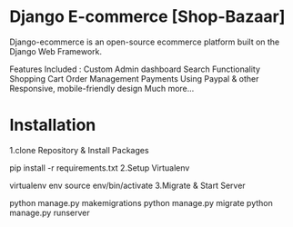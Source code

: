 # Django E-commerce [Shop-Bazaar]
Django-ecommerce is an open-source ecommerce platform built on the Django Web Framework.

Features Included :
Custom Admin dashboard
Search Functionality
Shopping Cart
Order Management
Payments Using Paypal & other
Responsive, mobile-friendly design
Much more...



# Installation

1.clone Repository & Install Packages


pip install -r requirements.txt
2.Setup Virtualenv

virtualenv env
source env/bin/activate
3.Migrate & Start Server

python manage.py makemigrations
python manage.py migrate
python manage.py runserver
